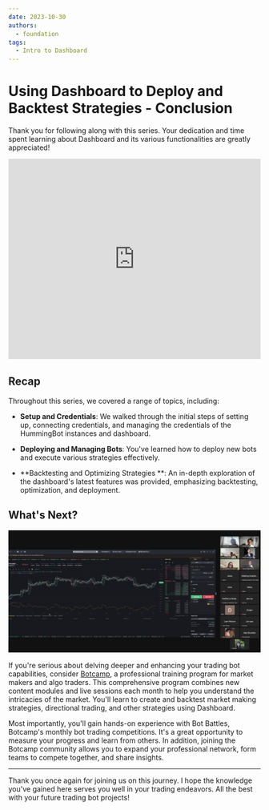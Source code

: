 ```yaml
---
date: 2023-10-30
authors:
  - foundation
tags:
  - Intro to Dashboard
---
```


# Using Dashboard to Deploy and Backtest Strategies - Conclusion

Thank you for following along with this series. Your dedication and time spent learning about Dashboard and its various functionalities are greatly appreciated!

<iframe style="width:100%; min-height:400px;" src="https://www.youtube.com/embed/ug_SSZb2HYE?si=CdL36eVrd5YZs5fb" frameborder="0" allow="accelerometer; autoplay; encrypted-media; gyroscope; picture-in-picture" allowfullscreen></iframe>


## Recap

Throughout this series, we covered a range of topics, including:

- **Setup and Credentials**: We walked through the initial steps of setting up, connecting credentials, and managing the credentials of the HummingBot instances and dashboard.
  
- **Deploying and Managing Bots**: You've learned how to deploy new bots and execute various strategies effectively.
  
- **Backtesting and Optimizing Strategies **: An in-depth exploration of the dashboard's latest features was provided, emphasizing backtesting, optimization, and deployment.

## What's Next?

![](botcamp-live-session.png)

If you're serious about delving deeper and enhancing your trading bot capabilities, consider [Botcamp](/botcamp/), a professional training program for market makers and algo traders. This comprehensive program combines new content modules and live sessions each month to help you understand the intricacies of the market. You'll learn to create and backtest market making strategies, directional trading, and other strategies using Dashboard. 

Most importantly, you'll gain hands-on experience with Bot Battles, Botcamp's monthly bot trading competitions. It's a great opportunity to measure your progress and learn from others. In addition, joining the Botcamp community allows you to expand your professional network, form teams to compete together, and share insights.

--- 
Thank you once again for joining us on this journey. I hope the knowledge you've gained here serves you well in your trading endeavors. All the best with your future trading bot projects!
